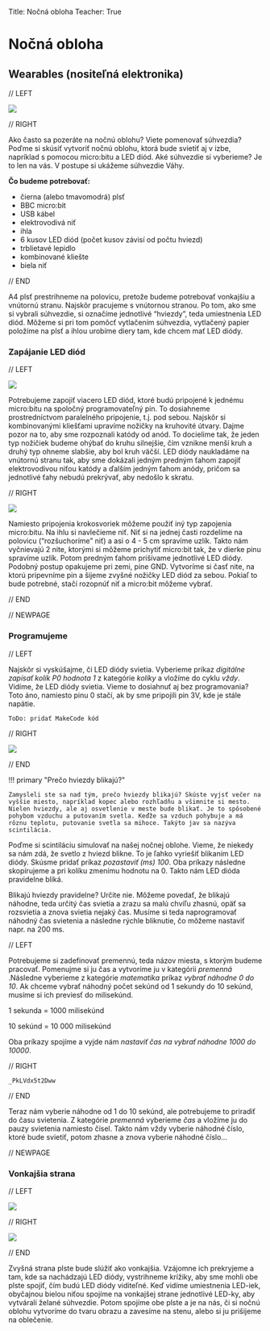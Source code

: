 Title:   	Nočná obloha
Teacher:	True

# Nočná obloha
## 	Wearables (nositeľná elektronika)

// LEFT

![](images/01_uvod.jpg)

// RIGHT

Ako často sa pozeráte na nočnú oblohu? Viete pomenovať súhvezdia? Poďme si skúsiť vytvoriť nočnú oblohu, ktorá bude svietiť aj v izbe, napríklad s pomocou micro:bitu a LED diód. Aké súhvezdie si vyberieme? Je to len na vás. V postupe si ukážeme súhvezdie Váhy.

**Čo budeme potrebovať:**

*   čierna (alebo tmavomodrá) plsť
*   BBC micro:bit
*   USB kábel
*   elektrovodivá niť
*   ihla
*   6 kusov LED diód (počet kusov závisí od počtu hviezd)
*   trblietavé lepidlo
*   kombinované kliešte
*   biela niť

// END

A4 plsť prestrihneme na polovicu, pretože budeme potrebovať vonkajšiu a vnútornú stranu. Najskôr pracujeme s vnútornou stranou. Po tom, ako sme si vybrali súhvezdie, si označíme jednotlivé “hviezdy”, teda umiestnenia LED diód. Môžeme si pri tom pomôcť vytlačením súhvezdia, vytlačený papier položíme na plsť a ihlou urobíme diery tam, kde chcem mať LED diódy.

### Zapájanie LED diód

// LEFT

![](images/02_kombinacky.jpg)


Potrebujeme zapojiť viacero LED diód, ktoré budú pripojené k jednému micro:bitu na spoločný programovateľný pin. To dosiahneme prostredníctvom paralelného pripojenie, t.j. pod sebou. Najskôr si kombinovanými kliešťami upravíme nožičky na kruhovité útvary. Dajme pozor na to, aby sme rozpoznali katódy od anód. To docielime tak, že jeden typ nožičiek budeme ohýbať do kruhu silnejšie, čím vznikne menší kruh a druhý typ ohneme slabšie, aby bol kruh väčší. LED diódy naukladáme na vnútornú stranu tak, aby sme dokázali jedným predným ťahom zapojiť elektrovodivou niťou katódy a ďalším jedným ťahom anódy, pričom sa jednotlivé ťahy nebudú prekrývať, aby nedošlo k skratu. 

// RIGHT

![](images/04_zapojenie.jpg)


Namiesto pripojenia krokosvoriek môžeme použiť iný typ zapojenia micro:bitu. Na ihlu si navlečieme niť. Niť si na jednej časti rozdelíme na polovicu (“rozšuchoríme” niť) a asi o 4 - 5 cm spravíme uzlík. Takto nám vyčnievajú 2 nite, ktorými si môžeme prichytiť micro:bit tak, že v dierke pinu spravíme uzlík. Potom predným ťahom prišívame jednotlivé LED diódy. Podobný postup opakujeme pri zemi, pine GND. Vytvoríme si časť nite, na ktorú pripevníme pin a šijeme zvyšné nožičky LED diód za sebou. Pokiaľ to bude potrebné, stačí rozopnúť niť a micro:bit môžeme vybrať.


// END

// NEWPAGE

### Programujeme

// LEFT

Najskôr si vyskúšajme, či LED diódy svietia. Vyberieme príkaz _digitálne zapísať kolík P0 hodnota 1_ z kategórie _kolíky_ a vložíme do cyklu _vždy_. Vidíme, že LED diódy svietia. Vieme to dosiahnuť aj bez programovania? Toto áno, namiesto pinu 0 stačí, ak by sme pripojili pin 3V, kde je stále napätie.

`ToDo: pridať MakeCode kód`

// RIGHT

![](images/03_uzlik.jpg)

// END

!!! primary "Prečo hviezdy blikajú?"

	Zamysleli ste sa nad tým, prečo hviezdy blikajú? Skúste vyjsť večer na vyššie miesto, napríklad kopec alebo rozhľadňu a všimnite si mesto. Nielen hviezdy, ale aj osvetlenie v meste bude blikať. Je to spôsobené pohybom vzduchu a putovaním svetla. Keďže sa vzduch pohybuje a má rôznu teplotu, putovanie svetla sa mihoce. Takýto jav sa nazýva scintilácia.

Poďme si scintiláciu simulovať na našej nočnej oblohe. Vieme, že niekedy sa nám zdá, že svetlo z hviezd blikne. To je ľahko vyriešiť blikaním LED diódy. Skúsme pridať príkaz _pozastaviť (ms) 100_. Oba príkazy následne skopírujeme a pri kolíku zmenímu hodnotu na 0. Takto nám LED dióda pravidelne bliká.

Blikajú hviezdy pravidelne? Určite nie. Môžeme povedať, že blikajú náhodne, teda určitý čas svietia a zrazu sa malú chvíľu zhasnú, opäť sa rozsvietia a znova svietia nejaký čas. Musíme si teda naprogramovať náhodný čas svietenia a následne rýchle bliknutie, čo môžeme nastaviť napr. na 200 ms.

// LEFT

Potrebujeme si zadefinovať premennú, teda názov miesta, s ktorým budeme pracovať. Pomenujme si ju čas a vytvoríme ju v kategórii _premenná_ .Následne vyberieme z kategórie _matematika_ príkaz _vybrať náhodne 0 do 10_. Ak chceme vybrať náhodný počet sekúnd od 1 sekundy do 10 sekúnd, musíme si ich previesť do milisekúnd.

1 sekunda = 1000 milisekúnd

10 sekúnd = 10 000 milisekúnd

Oba príkazy spojíme a vyjde nám _nastaviť čas na vybrať náhodne 1000 do 10000_. 

// RIGHT

```makecode
_PkLVdx5t2Dww
```

// END

Teraz nám vyberie náhodne od 1 do 10 sekúnd, ale potrebujeme to priradiť do času svietenia. Z kategórie _premenná_ vyberieme _čas_ a vložíme ju do pauzy svietenia namiesto čísel. Takto nám vždy vyberie náhodné číslo, ktoré bude svietiť, potom zhasne a znova vyberie náhodné číslo…

// NEWPAGE

### Vonkajšia strana

// LEFT

![](images/05_plst.jpg)

// RIGHT

![](images/final.gif)

// END

Zvyšná strana plste bude slúžiť ako vonkajšia. Vzájomne ich prekryjeme a tam, kde sa nachádzajú LED diódy, vystrihneme krížiky, aby sme mohli obe plste spojiť, čím budú LED diódy viditeľné. Keď vidíme umiestnenia LED-iek, obyčajnou bielou niťou spojíme na vonkajšej strane jednotlivé LED-ky, aby vytvárali želané súhvezdie. Potom spojíme obe plste a je na nás, či si nočnú oblohu vytvoríme do tvaru obrazu a zavesíme na stenu, alebo si ju prišijeme na oblečenie.
